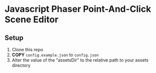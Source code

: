 # Javascript Phaser Point-And-Click Scene Editor #

## Setup ##
1. Clone this repo
2. **COPY** `config.example.json` to `config.json`
3. Alter the value of the "assetsDir" to the relative path to your assets directory
